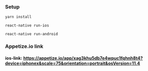 ### Setup
``` yarn install ```

``` react-native run-ios ```

``` react-native run-android ```

### Appetize.io link
#### ios-link: https://appetize.io/app/xag3khu5db7e4wpuc1fqhnh8t4?device=iphonex&scale=75&orientation=portrait&osVersion=11.4